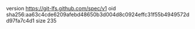 version https://git-lfs.github.com/spec/v1
oid sha256:aa63c4cde6209afebd48650b3d004d8c0924effc31f55b4949572dd97fa7c4d1
size 235
